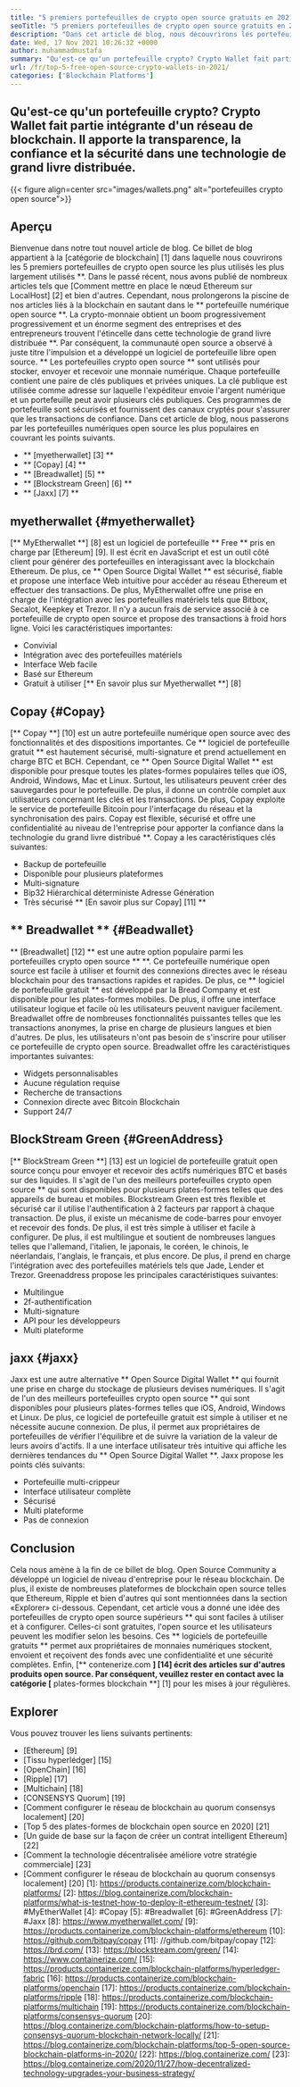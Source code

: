 ```yaml
---
title: "5 premiers portefeuilles de crypto open source gratuits en 2021" 
seoTitle: "5 premiers portefeuilles de crypto open source gratuits en 2021" 
description: "Dans cet article de blog, nous découvrirons les portefeuilles crypto-open-source les plus utilisés tels que Breadwallet, Copay, Jaxx, Greenaddress et Myetherwallet." 
date: Wed, 17 Nov 2021 10:26:32 +0000
author: muhammadmustafa
summary: "Qu'est-ce qu'un portefeuille crypto? Crypto Wallet fait partie intégrante d'un réseau de blockchain. Il apporte la transparence, la confiance et la sécurité dans une technologie de grand livre distribuée." 
url: /fr/top-5-free-open-source-crypto-wallets-in-2021/
categories: ['Blockchain Platforms']
---
```


## Qu'est-ce qu'un portefeuille crypto? Crypto Wallet fait partie intégrante d'un réseau de blockchain. Il apporte la transparence, la confiance et la sécurité dans une technologie de grand livre distribuée.

{{< figure align=center src="images/wallets.png" alt="portefeuilles crypto open source">}}


## Aperçu
Bienvenue dans notre tout nouvel article de blog. Ce billet de blog appartient à la [catégorie de blockchain] [1] dans laquelle nous couvrirons les 5 premiers portefeuilles de crypto open source les plus utilisés les plus largement utilisés **. Dans le passé récent, nous avons publié de nombreux articles tels que [Comment mettre en place le nœud Ethereum sur LocalHost] [2] et bien d'autres. Cependant, nous prolongerons la piscine de nos articles liés à la blockchain en sautant dans le ** portefeuille numérique open source **. La crypto-monnaie obtient un boom progressivement progressivement et un énorme segment des entreprises et des entrepreneurs trouvent l'étincelle dans cette technologie de grand livre distribuée **. Par conséquent, la communauté open source a observé à juste titre l'impulsion et a développé un logiciel de portefeuille libre open source.
** Les portefeuilles crypto open source ** sont utilisés pour stocker, envoyer et recevoir une monnaie numérique. Chaque portefeuille contient une paire de clés publiques et privées uniques. La clé publique est utilisée comme adresse sur laquelle l'expéditeur envoie l'argent numérique et un portefeuille peut avoir plusieurs clés publiques. Ces programmes de portefeuille sont sécurisés et fournissent des canaux cryptés pour s'assurer que les transactions de confiance. Dans cet article de blog, nous passerons par les portefeuilles numériques open source les plus populaires en couvrant les points suivants.
  * ** [myetherwallet] [3] **
  * ** [Copay] [4] **
  * ** [Breadwallet] [5] **
  * ** [Blockstream Green] [6] **
  * ** [Jaxx] [7] **

## myetherwallet {#myetherwallet}
[** MyEtherwallet **] [8] est un logiciel de portefeuille ** Free ** pris en charge par [Ethereum] [9]. Il est écrit en JavaScript et est un outil côté client pour générer des portefeuilles en interagissant avec la blockchain Ethereum. De plus, ce ** Open Source Digital Wallet ** est sécurisé, fiable et propose une interface Web intuitive pour accéder au réseau Ethereum et effectuer des transactions. De plus, MyEtherwallet offre une prise en charge de l'intégration avec les portefeuilles matériels tels que Bitbox, Secalot, Keepkey et Trezor. Il n'y a aucun frais de service associé à ce portefeuille de crypto open source et propose des transactions à froid hors ligne.
Voici les caractéristiques importantes:
  * Convivial
  * Intégration avec des portefeuilles matériels
  * Interface Web facile
  * Basé sur Ethereum
  * Gratuit à utiliser
[** En savoir plus sur Myetherwallet **] [8]

## Copay {#Copay}
[** Copay **] [10] est un autre portefeuille numérique open source avec des fonctionnalités et des dispositions importantes. Ce ** logiciel de portefeuille gratuit ** est hautement sécurisé, multi-signature et prend actuellement en charge BTC et BCH. Cependant, ce ** Open Source Digital Wallet ** est disponible pour presque toutes les plates-formes populaires telles que iOS, Android, Windows, Mac et Linux. Surtout, les utilisateurs peuvent créer des sauvegardes pour le portefeuille. De plus, il donne un contrôle complet aux utilisateurs concernant les clés et les transactions. De plus, Copay exploite le service de portefeuille Bitcoin pour l'interfaçage du réseau et la synchronisation des pairs. Copay est flexible, sécurisé et offre une confidentialité au niveau de l'entreprise pour apporter la confiance dans la technologie du grand livre distribué **.
Copay a les caractéristiques clés suivantes:
  * Backup de portefeuille
  * Disponible pour plusieurs plateformes
  * Multi-signature
  * Bip32 Hiérarchical déterministe Adresse Génération
  * Très sécurisé
** [En savoir plus sur Copay] [11] **

## ** Breadwallet ** {#Beadwallet}
** [Breadwallet] [12] ** est une autre option populaire parmi les portefeuilles crypto open source ** **. Ce portefeuille numérique open source est facile à utiliser et fournit des connexions directes avec le réseau blockchain pour des transactions rapides et rapides. De plus, ce ** logiciel de portefeuille gratuit ** est développé par la Bread Company et est disponible pour les plates-formes mobiles. De plus, il offre une interface utilisateur logique et facile où les utilisateurs peuvent naviguer facilement. Breadwallet offre de nombreuses fonctionnalités puissantes telles que les transactions anonymes, la prise en charge de plusieurs langues et bien d'autres. De plus, les utilisateurs n'ont pas besoin de s'inscrire pour utiliser ce portefeuille de crypto open source.
Breadwallet offre les caractéristiques importantes suivantes:
  * Widgets personnalisables
  * Aucune régulation requise
  * Recherche de transactions
  * Connexion directe avec Bitcoin Blockchain
  * Support 24/7

## BlockStream Green {#GreenAddress}
[** BlockStream Green **] [13] est un logiciel de portefeuille gratuit open source conçu pour envoyer et recevoir des actifs numériques BTC et basés sur des liquides. Il s'agit de l'un des meilleurs portefeuilles crypto open source ** qui sont disponibles pour plusieurs plates-formes telles que des appareils de bureau et mobiles. Blockstream Green est très flexible et sécurisé car il utilise l'authentification à 2 facteurs par rapport à chaque transaction. De plus, il existe un mécanisme de code-barres pour envoyer et recevoir des fonds. De plus, il est très simple à utiliser et facile à configurer. De plus, il est multilingue et soutient de nombreuses langues telles que l'allemand, l'italien, le japonais, le coréen, le chinois, le néerlandais, l'anglais, le français, et plus encore. De plus, il prend en charge l'intégration avec des portefeuilles matériels tels que Jade, Lender et Trezor.
Greenaddress propose les principales caractéristiques suivantes:
  * Multilingue
  * 2f-authentification
  * Multi-signature
  * API pour les développeurs
  * Multi plateforme

## jaxx {#jaxx}
Jaxx est une autre alternative ** Open Source Digital Wallet ** qui fournit une prise en charge du stockage de plusieurs devises numériques. Il s'agit de l'un des meilleurs portefeuilles crypto open source ** qui sont disponibles pour plusieurs plates-formes telles que iOS, Android, Windows et Linux. De plus, ce logiciel de portefeuille gratuit est simple à utiliser et ne nécessite aucune connexion. De plus, il permet aux propriétaires de portefeuilles de vérifier l'équilibre et de suivre la variation de la valeur de leurs avoirs d'actifs. Il a une interface utilisateur très intuitive qui affiche les dernières tendances du ** Open Source Digital Wallet **.
Jaxx propose les points clés suivants:
  * Portefeuille multi-crippeur
  * Interface utilisateur complète
  * Sécurisé
  * Multi plateforme
  * Pas de connexion

## Conclusion
Cela nous amène à la fin de ce billet de blog. Open Source Community a développé un logiciel de niveau d'entreprise pour le réseau blockchain. De plus, il existe de nombreuses plateformes de blockchain open source telles que Ethereum, Ripple et bien d'autres qui sont mentionnées dans la section «Explorer» ci-dessous. Cependant, cet article vous a donné une idée des portefeuilles de crypto open source supérieurs ** qui sont faciles à utiliser et à configurer. Celles-ci sont gratuites, l'open source et les utilisateurs peuvent les modifier selon les besoins. Ces ** logiciels de portefeuille gratuits ** permet aux propriétaires de monnaies numériques stockent, envoient et reçoivent des fonds avec une confidentialité et une sécurité complètes.
Enfin, [** contenerize.com **] [14] écrit des articles sur d'autres produits open source. Par conséquent, veuillez rester en contact avec la catégorie [** plates-formes blockchain **] [1] pour les mises à jour régulières.

## Explorer
Vous pouvez trouver les liens suivants pertinents:
  * [Ethereum] [9]
  * [Tissu hyperlédger] [15]
  * [OpenChain] [16]
  * [Ripple] [17]
  * [Multichain] [18]
  * [CONSENSYS Quorum] [19]
  * [Comment configurer le réseau de blockchain au quorum consensys localement] [20]
  * [Top 5 des plates-formes de blockchain open source en 2020] [21]
  * [Un guide de base sur la façon de créer un contrat intelligent Ethereum] [22]
  * [Comment la technologie décentralisée améliore votre stratégie commerciale] [23]
  * [Comment configurer le réseau de blockchain au quorum consensys localement] [20]
[1]: https://products.containerize.com/blockchain-platforms/
[2]: https://blog.containerize.com/blockchain-platforms/what-is-testnet-how-to-deploy-it-ethereum-testnet/
[3]: #MyEtherWallet
[4]: #Copay
[5]: #Breadwallet
[6]: #GreenAddress
[7]: #Jaxx
[8]: https://www.myetherwallet.com/
[9]: https://products.containerize.com/blockchain-platforms/ethereum
[10]: https://github.com/bitpay/copay
[11]: //github.com/bitpay/copay
[12]: https://brd.com/
[13]: https://blockstream.com/green/
[14]: https://www.containerize.com/
[15]: https://products.containerize.com/blockchain-platforms/hyperledger-fabric
[16]: https://products.containerize.com/blockchain-platforms/openchain
[17]: https://products.containerize.com/blockchain-platforms/ripple
[18]: https://products.containerize.com/blockchain-platforms/multichain
[19]: https://products.containerize.com/blockchain-platforms/consensys-quorum
[20]: https://blog.containerize.com/blockchain-platforms/how-to-setup-consensys-quorum-blockchain-network-locally/
[21]: https://blog.containerize.com/blockchain-platforms/top-5-open-source-blockchain-platforms-in-2020/
[22]: https://blog.containerize.com/
[23]: https://blog.containerize.com/2020/11/27/how-decentralized-technology-upgrades-your-business-strategy/
